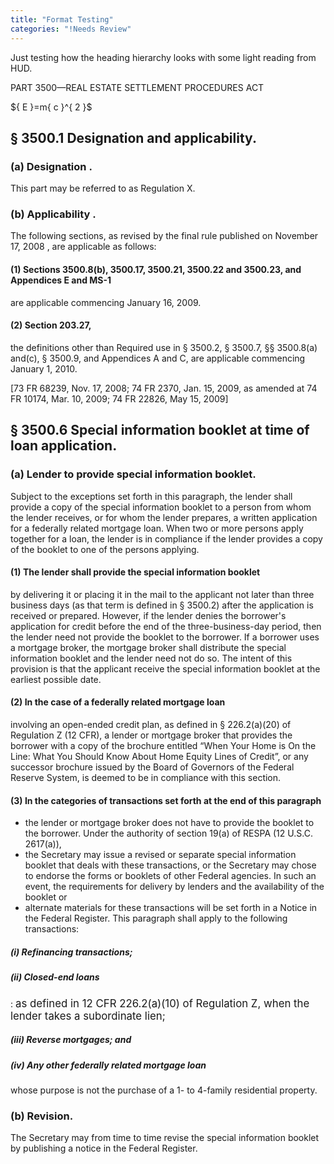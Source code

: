 ```yaml
---
title: "Format Testing"
categories: "!Needs Review"
---
```


Just testing how the heading hierarchy looks with some light reading from HUD.

PART 3500—REAL ESTATE SETTLEMENT PROCEDURES ACT

\${ E }=m{ c }\^{ 2 }\$

§ 3500.1 Designation and applicability.
---------------------------------------

### (a) Designation .

This part may be referred to as Regulation X.

### (b) Applicability .

The following sections, as revised by the final rule published on November 17, 2008 , are applicable as follows:

#### (1) Sections 3500.8(b), 3500.17, 3500.21, 3500.22 and 3500.23, and Appendices E and MS-1

are applicable commencing January 16, 2009.

#### (2) Section 203.27,

the definitions other than Required use in § 3500.2, § 3500.7, §§ 3500.8(a) and(c), § 3500.9, and Appendices A and C, are applicable commencing January 1, 2010.

\[73 FR 68239, Nov. 17, 2008; 74 FR 2370, Jan. 15, 2009, as amended at 74 FR 10174, Mar. 10, 2009; 74 FR 22826, May 15, 2009\]

§ 3500.6 Special information booklet at time of loan application.
-----------------------------------------------------------------

### (a) Lender to provide special information booklet.

Subject to the exceptions set forth in this paragraph, the lender shall provide a copy of the special information booklet to a person from whom the lender receives, or for whom the lender prepares, a written application for a federally related mortgage loan. When two or more persons apply together for a loan, the lender is in compliance if the lender provides a copy of the booklet to one of the persons applying.

#### (1) The lender shall provide the special information booklet

by delivering it or placing it in the mail to the applicant not later than three business days (as that term is defined in § 3500.2) after the application is received or prepared. However, if the lender denies the borrower's application for credit before the end of the three-business-day period, then the lender need not provide the booklet to the borrower. If a borrower uses a mortgage broker, the mortgage broker shall distribute the special information booklet and the lender need not do so. The intent of this provision is that the applicant receive the special information booklet at the earliest possible date.

#### (2) In the case of a federally related mortgage loan

involving an open-ended credit plan, as defined in § 226.2(a)(20) of Regulation Z (12 CFR), a lender or mortgage broker that provides the borrower with a copy of the brochure entitled “When Your Home is On the Line: What You Should Know About Home Equity Lines of Credit”, or any successor brochure issued by the Board of Governors of the Federal Reserve System, is deemed to be in compliance with this section.

#### (3) In the categories of transactions set forth at the end of this paragraph

-   the lender or mortgage broker does not have to provide the booklet to the borrower. Under the authority of section 19(a) of RESPA (12 U.S.C. 2617(a)),
-   the Secretary may issue a revised or separate special information booklet that deals with these transactions, or the Secretary may chose to endorse the forms or booklets of other Federal agencies. In such an event, the requirements for delivery by lenders and the availability of the booklet or
-   alternate materials for these transactions will be set forth in a Notice in the Federal Register. This paragraph shall apply to the following transactions:

##### (i) Refinancing transactions;

##### (ii) Closed-end loans

:   <big>as defined in 12 CFR 226.2(a)(10) of Regulation Z, when the lender takes a subordinate lien;</big>

##### (iii) Reverse mortgages; and

##### (iv) Any other federally related mortgage loan

whose purpose is not the purchase of a 1- to 4-family residential property.

### (b) Revision.

The Secretary may from time to time revise the special information booklet by publishing a notice in the Federal Register.

